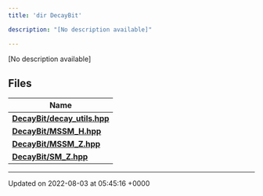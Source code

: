 ```yaml
---
title: 'dir DecayBit'

description: "[No description available]"

---
```







[No description available]

## Files

| Name           |
| -------------- |
| **[DecayBit/decay_utils.hpp](/documentation/code/colliderbit/files/decay__utils_8hpp/#file-decay-utils.hpp)**  |
| **[DecayBit/MSSM_H.hpp](/documentation/code/colliderbit/files/mssm__h_8hpp/#file-mssm-h.hpp)**  |
| **[DecayBit/MSSM_Z.hpp](/documentation/code/colliderbit/files/mssm__z_8hpp/#file-mssm-z.hpp)**  |
| **[DecayBit/SM_Z.hpp](/documentation/code/colliderbit/files/sm__z_8hpp/#file-sm-z.hpp)**  |






-------------------------------

Updated on 2022-08-03 at 05:45:16 +0000
